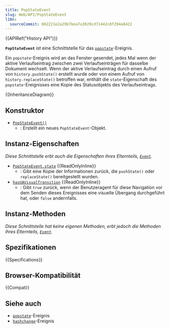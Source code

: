 ```yaml
---
title: PopStateEvent
slug: Web/API/PopStateEvent
l10n:
  sourceCommit: 082221e2a29b7bea7a3029cd71442c8f294a8422
---
```


{{APIRef("History API")}}

**`PopStateEvent`** ist eine Schnittstelle für das [`popstate`](/de/docs/Web/API/Window/popstate_event)-Ereignis.

Ein `popstate`-Ereignis wird an das Fenster gesendet, jedes Mal wenn der aktive Verlaufseintrag zwischen zwei Verlaufseinträgen für dasselbe Dokument wechselt. Wenn der aktive Verlaufseintrag durch einen Aufruf von `history.pushState()` erstellt wurde oder von einem Aufruf von `history.replaceState()` betroffen war, enthält die `state`-Eigenschaft des `popstate`-Ereignisses eine Kopie des Statusobjekts des Verlaufseintrags.

{{InheritanceDiagram}}

## Konstruktor

- [`PopStateEvent()`](/de/docs/Web/API/PopStateEvent/PopStateEvent)
  - : Erstellt ein neues `PopStateEvent`-Objekt.

## Instanz-Eigenschaften

_Diese Schnittstelle erbt auch die Eigenschaften ihres Elternteils, [`Event`](/de/docs/Web/API/Event)._

- [`PopStateEvent.state`](/de/docs/Web/API/PopStateEvent/state) {{ReadOnlyInline}}
  - : Gibt eine Kopie der Informationen zurück, die `pushState()` oder `replaceState()` bereitgestellt wurden.
- [`hasUAVisualTransition`](/de/docs/Web/API/PopStateEvent/hasUAVisualTransition) {{ReadOnlyInline}}
  - : Gibt `true` zurück, wenn der Benutzeragent für diese Navigation vor dem Senden dieses Ereignisses eine visuelle Übergang durchgeführt hat, oder `false` andernfalls.

## Instanz-Methoden

_Diese Schnittstelle hat keine eigenen Methoden, erbt jedoch die Methoden ihres Elternteils, [`Event`](/de/docs/Web/API/Event)._

## Spezifikationen

{{Specifications}}

## Browser-Kompatibilität

{{Compat}}

## Siehe auch

- [`popstate`](/de/docs/Web/API/Window/popstate_event)-Ereignis
- [`hashchange`](/de/docs/Web/API/Window/hashchange_event)-Ereignis
